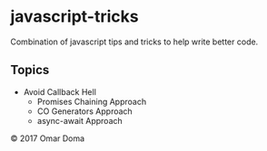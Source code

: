 # javascript-tricks
Combination of javascript tips and tricks to help write better code.

## Topics
* Avoid Callback Hell
  * Promises Chaining Approach
  * CO Generators Approach
  * async-await Approach



© 2017 Omar Doma
